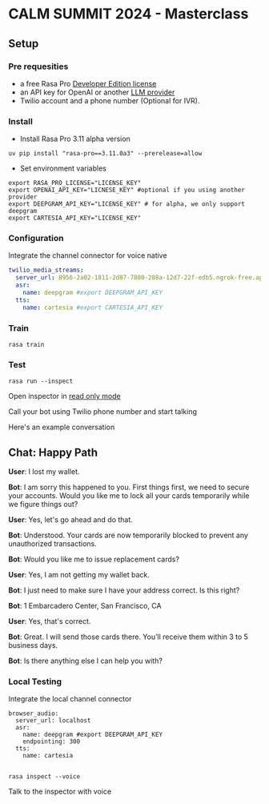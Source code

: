 # CALM SUMMIT 2024 - Masterclass

## Setup

### Pre requesities
* a free Rasa Pro [Developer Edition license](https://rasa.com/docs/rasa-pro/developer-edition)
* an API key for OpenAI or another [LLM provider](https://rasa.com/docs/rasa-pro/concepts/components/llm-configuration)
* Twilio account and a phone number (Optional for IVR). 


### Install

* Install Rasa Pro 3.11 alpha version 
```
uv pip install "rasa-pro==3.11.0a3" --prerelease=allow
```

* Set environment variables

```
export RASA_PRO_LICENSE="LICENSE_KEY"
export OPENAI_API_KEY="LICNESE_KEY" #optional if you using another provider
export DEEPGRAM_API_KEY="LICENSE_KEY" # for alpha, we only support deepgram
export CARTESIA_API_KEY="LICENSE_KEY"
```


### Configuration

Integrate the channel connector for voice native
```yaml
twilio_media_streams:
  server_url: 8956-2a02-1811-2d87-7800-288a-12d7-22f-edb5.ngrok-free.app
  asr:
    name: deepgram #export DEEPGRAM_API_KEY
  tts:
    name: cartesia #export CARTESIA_API_KEY
```


### Train
```
rasa train
```

### Test

```
rasa run --inspect

```

Open inspector in [read only mode](http://0.0.0.0:5005/webhooks/twilio_media_streams/inspect.html)

Call your bot using Twilio phone number and start talking

Here's an example conversation

## Chat: Happy Path

**User**: I lost my wallet.

**Bot**: I am sorry this happened to you. First things first, we need to secure your accounts. Would you like me to lock all your cards temporarily while we figure things out?

**User**: Yes, let's go ahead and do that.

**Bot**: Understood. Your cards are now temporarily blocked to prevent any unauthorized transactions.

**Bot**: Would you like me to issue replacement cards?

**User**: Yes, I am not getting my wallet back.

**Bot**: I just need to make sure I have your address correct. Is this right?

**Bot**: 1 Embarcadero Center, San Francisco, CA

**User**: Yes, that's correct.

**Bot**: Great. I will send those cards there. You’ll receive them within 3 to 5 business days.

**Bot**: Is there anything else I can help you with?



### Local Testing

Integrate the local channel connector
```
browser_audio:
  server_url: localhost
  asr:
    name: deepgram #export DEEPGRAM_API_KEY
    endpointing: 300
  tts:
    name: cartesia
    
```

```
rasa inspect --voice
```

Talk to the inspector with voice
